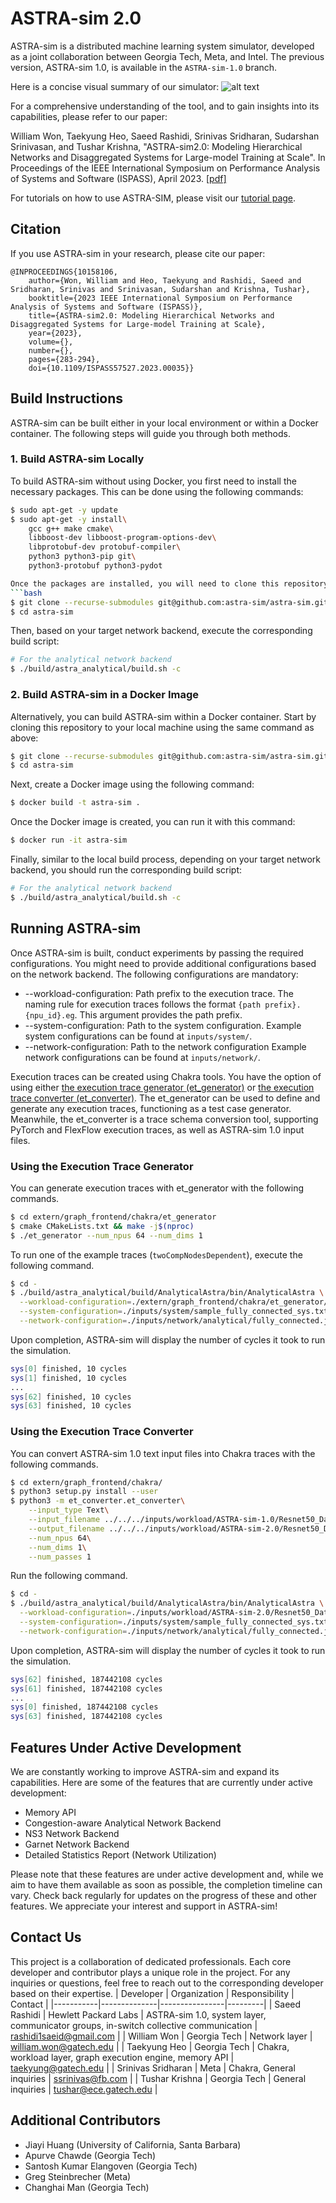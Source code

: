 # ASTRA-sim 2.0
ASTRA-sim is a distributed machine learning system simulator, developed as a joint collaboration between Georgia Tech, Meta, and Intel.
The previous version, ASTRA-sim 1.0, is available in the `ASTRA-sim-1.0` branch.

Here is a concise visual summary of our simulator:
![alt text](https://github.com/astra-sim/astra-sim/blob/master/docs/images/astrasim_overview_codesign.png)

For a comprehensive understanding of the tool, and to gain insights into its capabilities, please refer to our paper:

William Won, Taekyung Heo, Saeed Rashidi, Srinivas Sridharan, Sudarshan Srinivasan, and Tushar Krishna, "ASTRA-sim2.0: Modeling Hierarchical Networks and Disaggregated Systems for Large-model Training at Scale". In Proceedings of the IEEE International Symposium on Performance Analysis of Systems and Software (ISPASS), April 2023. [[pdf]](https://arxiv.org/pdf/2303.14006.pdf)

For tutorials on how to use ASTRA-SIM, please visit our [tutorial page](https://astra-sim.github.io/).

## Citation
If you use ASTRA-sim in your research, please cite our paper:

```
@INPROCEEDINGS{10158106,
    author={Won, William and Heo, Taekyung and Rashidi, Saeed and Sridharan, Srinivas and Srinivasan, Sudarshan and Krishna, Tushar},
    booktitle={2023 IEEE International Symposium on Performance Analysis of Systems and Software (ISPASS)},
    title={ASTRA-sim2.0: Modeling Hierarchical Networks and Disaggregated Systems for Large-model Training at Scale},
    year={2023},
    volume={},
    number={},
    pages={283-294},
    doi={10.1109/ISPASS57527.2023.00035}}
```

## Build Instructions
ASTRA-sim can be built either in your local environment or within a Docker container.
The following steps will guide you through both methods.
### 1. Build ASTRA-sim Locally
To build ASTRA-sim without using Docker, you first need to install the necessary packages.
This can be done using the following commands:
```bash
$ sudo apt-get -y update
$ sudo apt-get -y install\
    gcc g++ make cmake\
    libboost-dev libboost-program-options-dev\
    libprotobuf-dev protobuf-compiler\
    python3 python3-pip git\
    python3-protobuf python3-pydot

Once the packages are installed, you will need to clone this repository onto your local machine using the following command:
```bash
$ git clone --recurse-submodules git@github.com:astra-sim/astra-sim.git
$ cd astra-sim
```

Then, based on your target network backend, execute the corresponding build script:
```bash
# For the analytical network backend
$ ./build/astra_analytical/build.sh -c
```

### 2. Build ASTRA-sim in a Docker Image
Alternatively, you can build ASTRA-sim within a Docker container.
Start by cloning this repository to your local machine using the same command as above:
```bash
$ git clone --recurse-submodules git@github.com:astra-sim/astra-sim.git
$ cd astra-sim
```

Next, create a Docker image using the following command:
```bash
$ docker build -t astra-sim .
```

Once the Docker image is created, you can run it with this command:
```bash
$ docker run -it astra-sim
```

Finally, similar to the local build process, depending on your target network backend, you should run the corresponding build script:
```bash
# For the analytical network backend
$ ./build/astra_analytical/build.sh -c
```

## Running ASTRA-sim
Once ASTRA-sim is built, conduct experiments by passing the required configurations.
You might need to provide additional configurations based on the network backend.
The following configurations are mandatory:
* --workload-configuration: Path prefix to the execution trace. The naming rule for execution traces follows the format `{path prefix}.{npu_id}.eg`. This argument provides the path prefix.
* --system-configuration: Path to the system configuration. Example system configurations can be found at `inputs/system/`.
* --network-configuration: Path to the network configuration Example network configurations can be found at `inputs/network/`.

Execution traces can be created using Chakra tools. You have the option of using either [the execution trace generator (et_generator)](https://github.com/chakra-et/chakra#execution-trace-generator-et_generator)
or [the execution trace converter (et_converter)](https://github.com/chakra-et/chakra#execution-trace-converter-et_converter).
The et_generator can be used to define and generate any execution traces, functioning as a test case generator. Meanwhile, the et_converter is a trace schema conversion tool, supporting PyTorch and FlexFlow execution traces, as well as ASTRA-sim 1.0 input files.

### Using the Execution Trace Generator
You can generate execution traces with et_generator with the following commands.
```bash
$ cd extern/graph_frontend/chakra/et_generator
$ cmake CMakeLists.txt && make -j$(nproc)
$ ./et_generator --num_npus 64 --num_dims 1
```

To run one of the example traces (`twoCompNodesDependent`), execute the following command.
```bash
$ cd -
$ ./build/astra_analytical/build/AnalyticalAstra/bin/AnalyticalAstra \
  --workload-configuration=./extern/graph_frontend/chakra/et_generator/twoCompNodesDependent \
  --system-configuration=./inputs/system/sample_fully_connected_sys.txt \
  --network-configuration=./inputs/network/analytical/fully_connected.json
```

Upon completion, ASTRA-sim will display the number of cycles it took to run the simulation.
```bash
sys[0] finished, 10 cycles
sys[1] finished, 10 cycles
...
sys[62] finished, 10 cycles
sys[63] finished, 10 cycles
```

### Using the Execution Trace Converter
You can convert ASTRA-sim 1.0 text input files into Chakra traces with the following commands.
```bash
$ cd extern/graph_frontend/chakra/
$ python3 setup.py install --user
$ python3 -m et_converter.et_converter\
    --input_type Text\
    --input_filename ../../../inputs/workload/ASTRA-sim-1.0/Resnet50_DataParallel.txt\
    --output_filename ../../../inputs/workload/ASTRA-sim-2.0/Resnet50_DataParallel\
    --num_npus 64\
    --num_dims 1\
    --num_passes 1
```

Run the following command.
```bash
$ cd -
$ ./build/astra_analytical/build/AnalyticalAstra/bin/AnalyticalAstra \
  --workload-configuration=./inputs/workload/ASTRA-sim-2.0/Resnet50_DataParallel \
  --system-configuration=./inputs/system/sample_fully_connected_sys.txt \
  --network-configuration=./inputs/network/analytical/fully_connected.json
```

Upon completion, ASTRA-sim will display the number of cycles it took to run the simulation.
```bash
sys[62] finished, 187442108 cycles
sys[61] finished, 187442108 cycles
...
sys[0] finished, 187442108 cycles
sys[63] finished, 187442108 cycles
```

## Features Under Active Development
We are constantly working to improve ASTRA-sim and expand its capabilities. Here are some of the features that are currently under active development:

* Memory API
* Congestion-aware Analytical Network Backend
* NS3 Network Backend
* Garnet Network Backend
* Detailed Statistics Report (Network Utilization)
  
Please note that these features are under active development and, while we aim to have them available as soon as possible, the completion timeline can vary. Check back regularly for updates on the progress of these and other features. We appreciate your interest and support in ASTRA-sim!


## Contact Us
This project is a collaboration of dedicated professionals. Each core developer and contributor plays a unique role in the project. For any inquiries or questions, feel free to reach out to the corresponding developer based on their expertise. 
| Developer | Organization | Responsibility | Contact |
|-----------|--------------|----------------|---------|
| Saeed Rashidi | Hewlett Packard Labs | ASTRA-sim 1.0, system layer, communicator groups, in-switch collective communication | rashidi1saeid@gmail.com |
| William Won | Georgia Tech | Network layer | william.won@gatech.edu |
| Taekyung Heo | Georgia Tech | Chakra, workload layer, graph execution engine, memory API | taekyung@gatech.edu |
| Srinivas Sridharan | Meta | Chakra, General inquiries | ssrinivas@fb.com |
| Tushar Krishna | Georgia Tech | General inquiries | tushar@ece.gatech.edu |

## Additional Contributors
* Jiayi Huang (University of California, Santa Barbara)
* Apurve Chawde (Georgia Tech)
* Santosh Kumar Elangoven (Georgia Tech)
* Greg Steinbrecher (Meta)
* Changhai Man (Georgia Tech)
